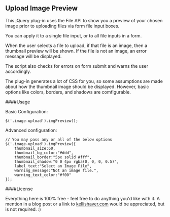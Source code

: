 Upload Image Preview
----

This jQuery plug-in uses the File API to show you a preview of your chosen image prior to uploading files via form file input boxes.

You can apply it to a single file input, or to all file inputs in a form.

When the user selects a file to upload, if that file is an image, then a thumbnail preview will be shown. If the file is not an image, an error message will be displayed.

The script also checks for errors on form submit and warns the user accordingly.

The plug-in generates a lot of CSS for you, so some assumptions are made about how the thumbnail image should be displayed. However, basic options like colors, borders, and shadows are comfigurable.

####Usage

Basic Configuration:

    $('.image-upload').imgPreview();

Advanced configuration:

    // You may pass any or all of the below options
    $('.image-upload').imgPreview({
        thumbnail_size:60,
        thumbnail_bg_color:"#ddd",
        thumbnail_border:"5px solid #fff",
        thumbnail_shadow:"0 0 4px rgba(0, 0, 0, 0.5)",
        label_text:"Select an Image File",
        warning_message:"Not an image file.",
        warning_text_color:"#f00"
    });

####License

Everything here is 100% free - feel free to do anything you'd like with it. A mention in a blog post or a link to [kellishaver.com](http://kellishaver.com) would be appreciated, but is not required. :)

